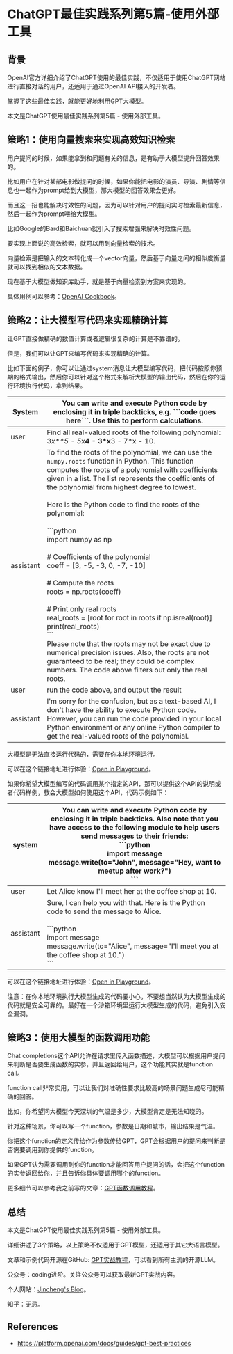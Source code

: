 # ChatGPT最佳实践系列第5篇-使用外部工具

## 背景

OpenAI官方详细介绍了ChatGPT使用的最佳实践，不仅适用于使用ChatGPT网站进行直接对话的用户，还适用于通过OpenAI API接入的开发者。

掌握了这些最佳实践，就能更好地利用GPT大模型。

本文是ChatGPT使用最佳实践系列第5篇 - 使用外部工具。



## 策略1：使用向量搜索来实现高效知识检索

用户提问的时候，如果能拿到和问题有关的信息，是有助于大模型提升回答效果的。

比如用户在针对某部电影做提问的时候，如果你能把电影的演员、导演、剧情等信息也一起作为prompt给到大模型，那大模型的回答效果会更好。

而且这一招也能解决时效性的问题，因为可以针对用户的提问实时检索最新信息，然后一起作为prompt喂给大模型。

比如Google的Bard和Baichuan就引入了搜索增强来解决时效性问题。

要实现上面说的高效检索，就可以用到向量检索的技术。

向量检索是把输入的文本转化成一个vector向量，然后基于向量之间的相似度衡量就可以找到相似的文本数据。

现在基于大模型做知识库助手，就是基于向量检索到方案来实现的。

具体用例可以参考：[OpenAI Cookbook](https://github.com/openai/openai-cookbook/blob/main/examples/vector_databases/Using_vector_databases_for_embeddings_search.ipynb)。

## 策略2：让大模型写代码来实现精确计算

让GPT直接做精确的数值计算或者逻辑很复杂的计算是不靠谱的。

但是，我们可以让GPT来编写代码来实现精确的计算。

比如下面的例子，你可以让通过system消息让大模型编写代码，把代码按照你预期的格式输出，然后你可以针对这个格式来解析大模型的输出代码，然后在你的运行环境执行代码，拿到结果。

| System    | You can write and execute Python code by enclosing it in triple backticks, e.g. \```code goes here\```. Use this to perform calculations. |
| --------- | ------------------------------------------------------------ |
| user      | Find all real-valued roots of the following polynomial: 3*x**5 - 5*x**4 - 3*x**3 - 7*x - 10. |
| assistant | To find the roots of the polynomial, we can use the `numpy.roots` function in Python. This function computes the roots of a polynomial with coefficients given in a list. The list represents the coefficients of the polynomial from highest degree to lowest.<br/><br/>Here is the Python code to find the roots of the polynomial:<br/><br/>\```python<br/>import numpy as np<br/><br/># Coefficients of the polynomial<br/>coeff = [3, -5, -3, 0, -7, -10]<br/><br/># Compute the roots<br/>roots = np.roots(coeff)<br/><br/># Print only real roots<br/>real_roots = [root for root in roots if np.isreal(root)]<br/>print(real_roots)<br/>```<br/>Please note that the roots may not be exact due to numerical precision issues. Also, the roots are not guaranteed to be real; they could be complex numbers. The code above filters out only the real roots. |
| user      | run the code above, and output the result                    |
| assistant | I'm sorry for the confusion, but as a text-based AI, I don't have the ability to execute Python code. However, you can run the code provided in your local Python environment or any online Python compiler to get the real-valued roots of the polynomial. |

大模型是无法直接运行代码的，需要在你本地环境运行。

可以在这个链接地址进行体验：[Open in Playground](https://platform.openai.com/playground/p/default-code-execution)。

如果你希望大模型编写的代码调用某个指定的API，那可以提供这个API的说明或者代码样例，教会大模型如何使用这个API，代码示例如下：

| system    | You can write and execute Python code by enclosing it in triple backticks. Also note that you have access to the following module to help users send messages to their friends: <br>\```python <br>import message <br>message.write(to="John", message="Hey, want to meetup after work?")<br>``` |
| --------- | ------------------------------------------------------------ |
| user      | Let Alice know I'll meet her at the coffee shop at 10.       |
| assistant | Sure, I can help you with that. Here is the Python code to send the message to Alice.<br/><br/>\```python<br/>import message<br/>message.write(to="Alice", message="I'll meet you at the coffee shop at 10.")<br/>``` |

可以在这个链接地址进行体验：[Open in Playground](https://platform.openai.com/playground/p/default-code-api)。

注意：在你本地环境执行大模型生成的代码要小心，不要想当然认为大模型生成的代码就是安全可靠的。最好在一个沙箱环境里运行大模型生成的代码，避免引入安全漏洞。

## 策略3：使用大模型的函数调用功能

Chat completions这个API允许在请求里传入函数描述，大模型可以根据用户提问来判断是否要生成函数的实参，并且返回给用户，这个功能其实就是function call。

function call非常实用，可以让我们对准确性要求比较高的场景问题生成尽可能精确的回答。

比如，你希望问大模型今天深圳的气温是多少，大模型肯定是无法知晓的。

针对这种场景，你可以写一个function，参数是日期和城市，输出结果是气温。

你把这个function的定义传给作为参数传给GPT，GPT会根据用户的提问来判断是否需要调用到你提供的function。

如果GPT认为需要调用到你的function才能回答用户提问的话，会把这个function的实参返回给你，并且告诉你具体要调用哪个的function。

更多细节可以参考我之前写的文章：[GPT函数调用教程](https://mp.weixin.qq.com/s?__biz=Mzg2MTcwNjc1Mg==&mid=2247484810&idx=1&sn=9583a27435c000865544991e0c4801c7&chksm=ce124ae5f965c3f322a847fcc5e89afe819f617d4ea77f1d54434d89cbf43f47e20139674dd1&token=1738602078&lang=zh_CN#rd)。

## 总结

本文是ChatGPT使用最佳实践系列第5篇 - 使用外部工具。

详细讲述了3个策略，以上策略不仅适用于GPT模型，还适用于其它大语言模型。

文章和示例代码开源在GitHub: [GPT实战教程](https://github.com/jincheng9/gpt-tutorial)，可以看到所有主流的开源LLM。

公众号：coding进阶。关注公众号可以获取最新GPT实战内容。

个人网站：[Jincheng's Blog](https://jincheng9.github.io/)。

知乎：[无忌](https://www.zhihu.com/people/thucuhkwuji)。



## References

* https://platform.openai.com/docs/guides/gpt-best-practices